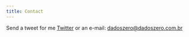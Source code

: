 ```yaml
---
title: Contact
---
```


Send a tweet for me [Twitter](https://twitter.com/DadosZero) or an e-mail: <dadoszero@dadoszero.com.br>